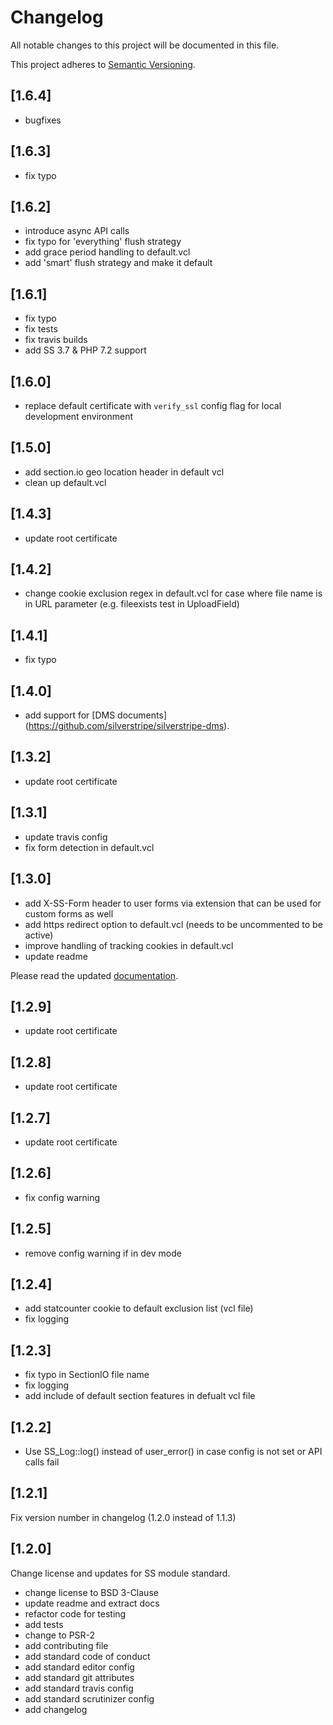 # Changelog

All notable changes to this project will be documented in this file.

This project adheres to [Semantic Versioning](http://semver.org/).

## [1.6.4]

* bugfixes

## [1.6.3]

* fix typo

## [1.6.2]

* introduce async API calls
* fix typo for 'everything' flush strategy
* add grace period handling to default.vcl
* add 'smart' flush strategy and make it default

## [1.6.1]

* fix typo
* fix tests
* fix travis builds
* add SS 3.7 & PHP 7.2 support 

## [1.6.0]

* replace default certificate with `verify_ssl` config flag for local development environment 

## [1.5.0]

* add section.io geo location header in default vcl
* clean up default.vcl

## [1.4.3]

* update root certificate

## [1.4.2]

* change cookie exclusion regex in default.vcl for case where file name is in URL parameter (e.g. fileexists test in UploadField)

## [1.4.1]

* fix typo

## [1.4.0]

* add support for [DMS documents] (https://github.com/silverstripe/silverstripe-dms).

## [1.3.2]

* update root certificate

## [1.3.1]

* update travis config
* fix form detection in default.vcl

## [1.3.0]

* add X-SS-Form header to user forms via extension that can be used for custom forms as well
* add https redirect option to default.vcl (needs to be uncommented to be active)
* improve handling of tracking cookies in default.vcl
* update readme

Please read the updated [documentation](docs/en/index.md).

## [1.2.9]

* update root certificate

## [1.2.8]

* update root certificate

## [1.2.7]

* update root certificate

## [1.2.6]

* fix config warning

## [1.2.5]

* remove config warning if in dev mode

## [1.2.4]

* add statcounter cookie to default exclusion list (vcl file)
* fix logging

## [1.2.3]

* fix typo in SectionIO file name
* fix logging
* add include of default section features in defualt vcl file

## [1.2.2]

* Use SS_Log::log() instead of user_error() in case config is not set or API calls fail


## [1.2.1]

Fix version number in changelog (1.2.0 instead of 1.1.3)


## [1.2.0]

Change license and updates for SS module standard.

* change license to BSD 3-Clause
* update readme and extract docs
* refactor code for testing
* add tests
* change to PSR-2
* add contributing file
* add standard code of conduct
* add standard editor config
* add standard git attributes
* add standard travis config
* add standard scrutinizer config
* add changelog
